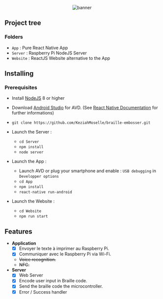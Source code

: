 <p align="center">
 <img src="https://i.imgur.com/4cdl3gV.png" alt="banner">
</p>

## Project tree

### Folders

*  `App` : Pure React Native App
*  `Server` : Raspberry Pi NodeJS Server
*  `Website` : ReactJS Website alternative to the App

## Installing

### Prerequisites
* Install [NodeJS](https://nodejs.org/en/) 8 or higher
* Download [Android Studio](https://developer.android.com/studio/index.html) for AVD. (See [React Native Documentation](https://facebook.github.io/react-native/docs/getting-started.html) for further informations)

* `git clone https://github.com/KeziahMoselle/braille-embosser.git`
* Launch the Server :
  * `cd Server`
  * `npm install`
  * `node server`
* Launch the App :
  * Launch AVD or plug your smartphone and enable : `USB debugging` in `Developper options`
  * `cd App`
  * `npm install`
  * `react-native run-android`
* Launch the Website : 
  * `cd Website`
  * `npm run start`

## Features

  * **Application**
    * [x] Envoyer le texte à imprimer au Raspberry Pi.
    * [x] Communiquer avec le Raspberry Pi via Wi-Fi.
    * ~~Voice recognition.~~
    * ~~NFC.~~
  * **Server**
    * [x] Web Server
    * [x] Encode user input in Braille code.
    * [x] Send the braille code the microcontroller.
    * [x] Error / Success handler
